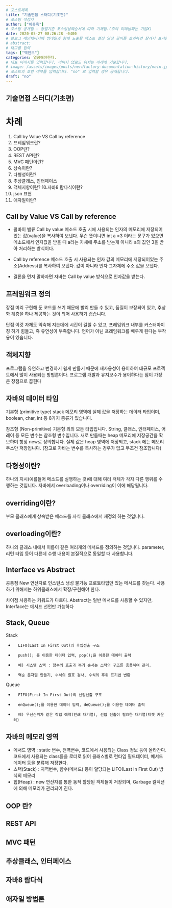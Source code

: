 ```yaml
---
# 포스트제목
title: "기술면접 스터디(기초편)"
# 포스팅 작성자
author: ["이동옥"] 
# 포스팅 공개일 - 정렬기준 포스팅날짜순서에 따라 기재됨.(주의 미래날짜는 기입X)
date: 2020-05-27 08:26:28 -0400
# 블로그 메인페이지에 썸네일과 함께 노출될 텍스트 설정 일정 길이를 초과하면 잘려서 표시됨.
# abstract:
# 태그를 입력
tags: ["백엔드"]
categories: 열공해야한다.
# 대표 이미지를 입력합니다. 이미지 업로드 위치는 아래에 기술합니다.
# image: /assets/images/posts/nerdfactory-documentation-history/main.jpg
# 포스트의 초안 여부를 입력합니다. "no" 로 입력할 경우 공개됩니다.
draft: "no"
---
```


## 기술면접 스터디(기초편)

# 차례
1. Call by Value VS Call by reference
2. 프레임워크란?
3. OOP란?
4. REST API란?
5. MVC 패턴이란?
6. 상속이란?
7. 다형성이란?
8. 추상클래스, 인터페이스
9. 객체지향이란?
10.자바8 람다식이란?
11. json 표현
12. 애자일이란?

## Call by Value VS Call by reference
 - 콜바이 밸류 Call by value
 메소드 호출 시에 사용되는 인자의 메모리에 저장되어 있는 값(value)을 복사하여 보낸다.
무슨 뜻이냐면 int a =3 이라는 문구가 있으면 
메소드에서 인자값을 받을 때 a라는 자체에 주소를 받는게 아니라 a의 값인 3을 받아 처리하는 방식이다.

 - Call by reference
 메소드 호출 시 사용되는 인자 값의 메모리에 저장되어있는 주소(Address)를 복사하여 보낸다.
값이 아니라 인자 그자체에 주소 값을 보낸다. 

- 결론을 먼저 말하자면 자바는 Call by value  방식으로 인자값을 받는다.

## 프레임워크 정의
장점
미리 구현해 둔 코드를 쓰기 때문에 빨리 만들 수 있고,
품질이 보장되어 있고,
추상화 계층을 하나 제공하는 것이 되어 사용하기 쉽습니다.

단점
이것 자체도 익숙해 지는데에 시간이 걸릴 수 있고,
프레임워크 내부를 커스터마이징 하기 힘들고, 즉 유연성이 부족합니다.
언어가 아닌 프레임워크를 배우게 된다는 부작용이 있습니다.

## 객체지향
 프로그램을 유연하고 변경하기 쉽게 만들기 때문에 재사용성이 용이하여 대규모 프로젝트에서 많이 사용되는 방법론이다. 프로그램 개발과 유지보수가 용이하다는 점이 가장 큰 장점으로 꼽힌다

## 자바의 데이터 타입
기본형 (primitive type)
stack 메모리 영역에 실제 값을 저장하는 데이터 타입이며, boolean, char, int 등 8가지 종류가 있습니다.

참조형 (Non-primitive)
기본형 외의 모든 타입입니다. String, 클래스, 인터페이스, 어레이 등 모든 변수는 참조형 변수입니다. 새로 만들때는 heap 메모리에 저장공간을 확보하며 항상 new로 정의합니다. 실제 값은 heap 영역에 저장되고, stack 에는 메모리 주소만 저장됩니다. (참고로 자바는 변수를 복사하는 경우가 없고 무조건 참조합니다)

## 다형성이란?
하나의 지시(예를들어 메소드를 실행하는 것)에 대해 여러 객체가 각자 다른 행위를 수행하는 것입니다. 자바에서 overloading이나 overriding이 이에 해당됩니다.

## overriding이란?
부모 클래스에게 상속받은 메소드를 자식 클래스에서 재정의 하는 것입니다.

## overloading이란?
하나의 클래스 내에서 이름이 같은 여러개의 메서드를 정의하는 것입니다. parameter, 리턴 타입 등이 다른데 수행 내용이 본질적으로 동일할 때 사용합니다.

## Interface vs Abstract
공통점
       New 연산자로 인스턴스 생성 불가능
       프로토타입만 있는 메서드를 갖는다.
       사용하기 위해서는 하위클래스에서 확장/구현해야 한다.

차이점
       사용하는 키워드가 다르다.
       Abstract는 일반 메서드를 사용할 수 있지만, Interface는 메서드 선언만 가능하다


## Stack, Queue
Stack
-       LIFO(Last In First Out)의 후입선출 구조
-       push(); 를 이용한 데이터 입력, pop();을 이용한 데이터 출력
-       예) 시스템 스택 : 함수의 호출과 복귀 순서는 스택의 구조를 응용하여 관리.
-       역순 문자열 만들기, 수식의 괄호 검사, 수식의 후위 표기법 변환

Queue
-       FIFO(First In First Out)의 선입선출 구조
-       enQueue();를 이용한 데이터 입력, deQueue();를 이용한 데이터 출력
-       예) 우선순위가 같은 작업 예약(인쇄 대기열), 선입 선출이 필요한 대기열(티켓 카운터)


## 자바의 메모리 영역
- 메서드 영역 : static 변수, 전역변수, 코드에서 사용되는 Class 정보 등이 올라간다. 코드에서 사용되는 class들을 로더로 읽어 클래스별로 런타임 필드데이터, 메서드 데이터 등을 분류해 저장한다.
- 스택(Stack) : 지역변수, 함수(메서드) 등이 할당되는 LIFO(Last In First Out) 방식의 메모리
- 힙(Heap) : new 연산자를 통한 동적 할당된 객체들이 저장되며, Garbage 컬렉션에 의해 메모리가 관리되어 진다.

## OOP 란?

## REST API

## MVC 패턴

## 추상클래스, 인터페이스

## 자바8 람다식

## 애자일 방법론
